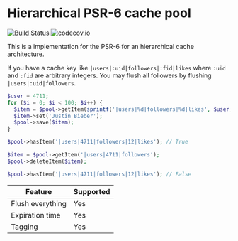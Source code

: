 # Hierarchical PSR-6 cache pool 
[![Build Status](https://travis-ci.org/php-cache/hierarchical-cache.svg?branch=master)](https://travis-ci.org/php-cache/hierarchical-cache) [![codecov.io](https://codecov.io/github/php-cache/hierarchical-cache/coverage.svg?branch=master)](https://codecov.io/github/php-cache/hierarchical-cache?branch=master)

This is a implementation for the PSR-6 for an hierarchical cache architecture. 

If you have a cache key like `|users|:uid|followers|:fid|likes` where `:uid` and `:fid` are arbitrary integers. You
 may flush all followers by flushing `|users|:uid|followers`.
 
```php
$user = 4711;
for ($i = 0; $i < 100; $i++) {
  $item = $pool->getItem(sprintf('|users|%d|followers|%d|likes', $user, $i));
  $item->set('Justin Bieber');
  $pool->save($item);
}

$pool->hasItem('|users|4711|followers|12|likes'); // True

$item = $pool->getItem('|users|4711|followers');
$pool->deleteItem($item);

$pool->hasItem('|users|4711|followers|12|likes'); // False

```

| Feature | Supported |
| ------- | --------- | 
| Flush everything | Yes 
| Expiration time | Yes
| Tagging | Yes
